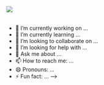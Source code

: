 <table width="100%"  border="0" cellpadding="0" cellspacing="0">
  <tr>
      <img align="left" src="https://github-readme-stats.vercel.app/api?username=geettyos&show_icons=true&theme=dracula" />
        <br>
  </tr>
</table>

- 🔭 I’m currently working on ...
- 🌱 I’m currently learning ...
- 👯 I’m looking to collaborate on ...
- 🤔 I’m looking for help with ...
- 💬 Ask me about ...
- 📫 How to reach me: ...
- 😄 Pronouns: ...
- ⚡ Fun fact: ...
-->
